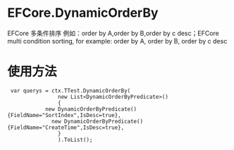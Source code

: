 # EFCore.DynamicOrderBy

EFCore 多条件排序 例如：order by A,order by B,order by c desc；EFCore multi condition sorting, for example: order by A, order by B, order by c desc

# 使用方法

```
 var querys = ctx.TTest.DynamicOrderBy(
                new List<DynamicOrderByPredicate>()
                {
            new DynamicOrderByPredicate() {FieldName="SortIndex",IsDesc=true},
              new DynamicOrderByPredicate() {FieldName="CreateTime",IsDesc=true},
                }
                ).ToList();
```
